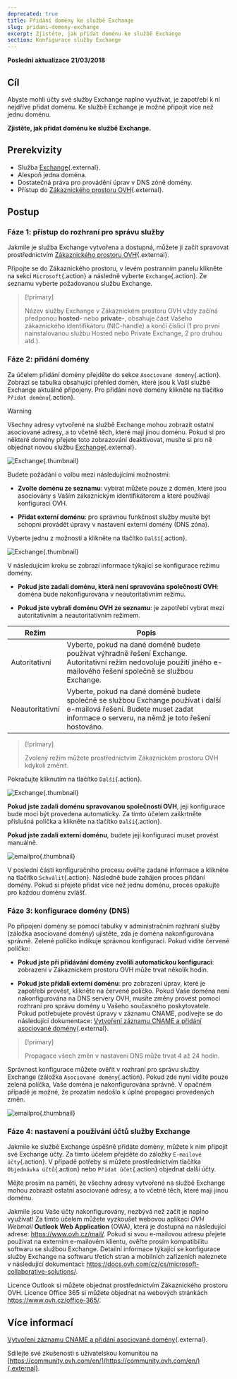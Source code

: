 ```yaml
---
deprecated: true
title: Přidání domény ke službě Exchange
slug: pridani-domeny-exchange
excerpt: Zjistěte, jak přidat doménu ke službě Exchange
section: Konfigurace služby Exchange
---
```


**Poslední aktualizace 21/03/2018**

## Cíl

Abyste mohli účty své služby Exchange naplno využívat, je zapotřebí k ní nejdříve přidat doménu. Ke službě Exchange je možné připojit více než jednu doménu. 

**Zjistěte, jak přidat doménu ke službě Exchange.**

## Prerekvizity

- Služba [Exchange](https://www.ovh.cz/emails/){.external}.
- Alespoň jedna doména.
- Dostatečná práva pro provádění úprav v DNS zóně domény.
- Přístup do [Zákaznického prostoru OVH](https://www.ovh.com/auth/?action=gotomanager){.external}.

## Postup

### Fáze 1: přístup do rozhraní pro správu služby

Jakmile je služba Exchange vytvořena a dostupná, můžete ji začít spravovat prostřednictvím [Zákaznického prostoru OVH](https://www.ovh.com/auth/?action=gotomanager){.external}.

Připojte se do Zákaznického prostoru, v levém postranním panelu klikněte na sekci `Microsoft`{.action} a následně vyberte `Exchange`{.action}. Ze seznamu vyberte požadovanou službu Exchange.

> [!primary]
>
> Název služby Exchange v Zákaznickém prostoru OVH vždy začíná předponou **hosted-** nebo **private-**, obsahuje část Vašeho zákaznického identifikátoru (NIC-handle) a končí číslicí (1 pro první nainstalovanou službu Hosted nebo Private Exchange, 2 pro druhou atd.).
>

### Fáze 2: přidání domény

Za účelem přidání domény přejděte do sekce `Asociované domény`{.action}. Zobrazí se tabulka obsahující přehled domén, které jsou k Vaší službě Exchange aktuálně připojeny. Pro přidání nové domény klikněte na tlačítko `Přidat doménu`{.action}.

> [!warning]
>
> Všechny adresy vytvořené na službě Exchange mohou zobrazit ostatní asociované adresy, a to včetně těch, které mají jinou doménu. Pokud si pro některé domény přejete toto zobrazování deaktivovat, musíte si pro ně objednat novou službu [Exchange](https://www.ovh.cz/emails/){.external}.
>

![Exchange](images/add_domain_exchange_step1.png){.thumbnail}

Budete požádáni o volbu mezi následujícími možnostmi:

- **Zvolte doménu ze seznamu**: vybírat můžete pouze z domén, které jsou asociovány s Vaším zákaznickým identifikátorem a které používají konfiguraci OVH.

- **Přidat externí doménu**: pro správnou funkčnost služby musíte být schopni provádět úpravy v nastavení externí domény (DNS zóna).

Vyberte jednu z možností a klikněte na tlačítko `Další`{.action}.

![Exchange](images/add_domain_exchange_step2.png){.thumbnail}

V následujícím kroku se zobrazí informace týkající se konfigurace režimu domény.

- **Pokud jste zadali doménu, která není spravována společností OVH**: doména bude  nakonfigurována v neautoritativním režimu.

- **Pokud jste vybrali doménu OVH ze seznamu**: je zapotřebí vybrat mezi autoritativním a neautoritativním režimem.

|Režim|Popis|
|---|---|
|Autoritativní|Vyberte, pokud na dané doméně budete používat výhradně řešení Exchange. Autoritativní režim nedovoluje použití jiného e-mailového řešení společně se službou Exchange.|
|Neautoritativní|Vyberte, pokud na dané doméně budete společně se službou Exchange používat i další e-mailová řešení. Budete muset zadat informace o serveru, na němž je toto řešení hostováno.|

> [!primary]
>
> Zvolený režim můžete prostřednictvím Zákaznickém prostoru OVH kdykoli změnit.
>

Pokračujte kliknutím na tlačítko `Další`{.action}.

![Exchange](images/add_domain_exchange_step3.png){.thumbnail}

**Pokud jste zadali doménu spravovanou společností OVH**, její konfigurace bude moci být provedena automaticky. Za tímto účelem zaškrtněte příslušná políčka a klikněte na tlačítko `Další`{.action}.

**Pokud jste zadali externí doménu**, budete její konfiguraci muset provést manuálně.

![emailpro](images/add_domain_exchange_step4.png){.thumbnail}

V poslední části konfiguračního procesu ověřte zadané informace a klikněte na tlačítko `Schválit`{.action}. Následně bude zahájen proces přidání domény. Pokud si přejete přidat více než jednu doménu, proces opakujte pro každou doménu zvlášť.

### Fáze 3: konfigurace domény (DNS)

Po připojení domény se pomocí tabulky v administračním rozhraní služby (záložka asociované domény) ujistěte, zda je doména nakonfigurována správně. Zelené políčko indikuje správnou konfiguraci. Pokud vidíte červené políčko:

- **Pokud jste při přidávání domény zvolili automatickou konfiguraci**: zobrazení v Zákaznickém prostoru OVH může trvat několik hodin. 

- **Pokud jste přidali externí doménu**: pro zobrazení úprav, které je zapotřebí provést, klikněte na červené políčko. Pokud Vaše doména není nakonfigurována na DNS servery OVH, musíte změny provést pomocí rozhraní pro správu domény u Vašeho současného poskytovatele. Pokud potřebujete provést úpravy v záznamu CNAME, podívejte se do následující dokumentace: [Vytvoření záznamu CNAME a přidání asociované domény](https://docs.ovh.com/cz/cs/microsoft-collaborative-solutions/exchange_20132016_pridani_zaznamu_cname/){.external}.

> [!primary]
>
> Propagace všech změn v nastavení DNS může trvat 4 až 24 hodin.
>

Správnost konfigurace můžete ověřit v rozhraní pro správu služby Exchange (záložka `Asociované domény`{.action}. Pokud zde nyní vidíte pouze zelená políčka, Vaše doména je nakonfigurována správně. V opačném případě je možné, že prozatím nedošlo k úplné propagaci provedených změn.

![emailpro](images/add_domain_exchange_step5.png){.thumbnail}

### Fáze 4: nastavení a používání účtů služby Exchange

Jakmile ke službě Exchange úspěšně přidáte domény, můžete k nim připojit své Exchange účty. Za tímto účelem přejděte do záložky `E-mailové účty`{.action}. V případě potřeby si můžete prostřednictvím tlačítka `Objednávka účtů`{.action} nebo `Přidat účet`{.action} objednat další účty.

Mějte prosím na paměti, že všechny adresy vytvořené na službě Exchange mohou zobrazit ostatní asociované adresy, a to včetně těch, které mají jinou doménu.

Jakmile jsou Vaše účty nakonfigurovány, nezbývá než začít je naplno využívat! Za tímto účelem můžete vyzkoušet webovou aplikaci *OVH Webmail* **Outlook Web Application** (OWA), která je dostupná na následující adrese: <https://www.ovh.cz/mail/>. Pokud si svou e-mailovou adresu přejete používat na externím e-mailovém klientu, ověřte prosím kompatibilitu softwaru se službou Exchange. Detailní informace týkající se konfigurace služby Exchange na softwaru třetích stran a mobilních zařízeních naleznete v následující dokumentaci: <https://docs.ovh.com/cz/cs/microsoft-collaborative-solutions/>.

Licence Outlook si můžete objednat prostřednictvím Zákaznického prostoru OVH. Licence Office 365 si můžete objednat na webových stránkách <https://www.ovh.cz/office-365/>. 

## Více informací

[Vytvoření záznamu CNAME a přidání asociované domény](https://docs.ovh.com/cz/cs/microsoft-collaborative-solutions/exchange_20132016_pridani_zaznamu_cname/){.external}.

Sdílejte své zkušenosti s uživatelskou komunitou na [https://community.ovh.com/en/](https://community.ovh.com/en/){.external}.